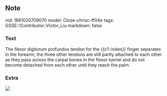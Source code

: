 ## Note
nid: 1661020709070
model: Cloze-chrisc-ff04e
tags: GSSE::!Contributor::Victor_Liu
markdown: false

### Text
The flexor digitorum profundus tendon for the {{c1::index}} finger separates in the forearm; the three other tendons are still partly attached to each other as they pass across the carpal bones in the flexor tunnel and do not become detached from each other until they reach the palm.

### Extra
<img src="paste-67cfdaf059e33af5267f63c5c90aadb60836da40.jpg">
